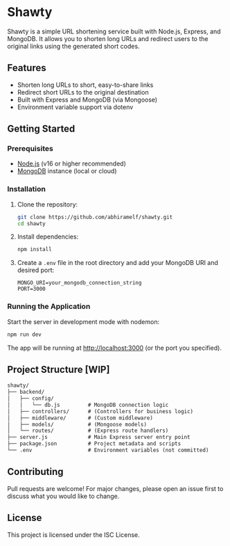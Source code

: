 # Shawty

Shawty is a simple URL shortening service built with Node.js, Express, and MongoDB. It allows you to shorten long URLs and redirect users to the original links using the generated short codes.

## Features

- Shorten long URLs to short, easy-to-share links
- Redirect short URLs to the original destination
- Built with Express and MongoDB (via Mongoose)
- Environment variable support via dotenv

## Getting Started

### Prerequisites

- [Node.js](https://nodejs.org/) (v16 or higher recommended)
- [MongoDB](https://www.mongodb.com/) instance (local or cloud)

### Installation

1. Clone the repository:

   ```bash
   git clone https://github.com/abhiramelf/shawty.git
   cd shawty
   ```

2. Install dependencies:

   ```bash
   npm install
   ```

3. Create a `.env` file in the root directory and add your MongoDB URI and desired port:

   ```env
   MONGO_URI=your_mongodb_connection_string
   PORT=3000
   ```

### Running the Application

Start the server in development mode with nodemon:

```bash
npm run dev
```

The app will be running at [http://localhost:3000](http://localhost:3000) (or the port you specified).

## Project Structure [WIP]

```md
shawty/
├── backend/
│   ├── config/
│   │   └── db.js         # MongoDB connection logic
│   ├── controllers/      # (Controllers for business logic)
│   ├── middleware/       # (Custom middleware)
│   ├── models/           # (Mongoose models)
│   └── routes/           # (Express route handlers)
├── server.js             # Main Express server entry point
├── package.json          # Project metadata and scripts
└── .env                  # Environment variables (not committed)
```

## Contributing

Pull requests are welcome! For major changes, please open an issue first to discuss what you would like to change.

## License

This project is licensed under the ISC License.
